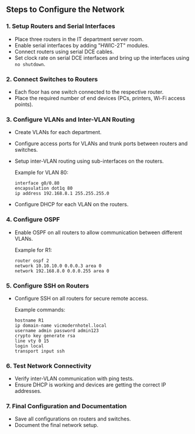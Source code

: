 
## Steps to Configure the Network

### 1. Setup Routers and Serial Interfaces
- Place three routers in the IT department server room.
- Enable serial interfaces by adding "HWIC-2T" modules.
- Connect routers using serial DCE cables.
- Set clock rate on serial DCE interfaces and bring up the interfaces using `no shutdown`.

### 2. Connect Switches to Routers
- Each floor has one switch connected to the respective router.
- Place the required number of end devices (PCs, printers, Wi-Fi access points).

### 3. Configure VLANs and Inter-VLAN Routing
- Create VLANs for each department.
- Configure access ports for VLANs and trunk ports between routers and switches.
- Setup inter-VLAN routing using sub-interfaces on the routers.
  
  Example for VLAN 80:
  ```shell
  interface g0/0.80
  encapsulation dot1q 80
  ip address 192.168.8.1 255.255.255.0
  ```
- Configure DHCP for each VLAN on the routers.

### 4. Configure OSPF
- Enable OSPF on all routers to allow communication between different VLANs.
  
  Example for R1:
  ```shell
  router ospf 2
  network 10.10.10.0 0.0.0.3 area 0
  network 192.168.8.0 0.0.0.255 area 0
  ```
  
### 5. Configure SSH on Routers
- Configure SSH on all routers for secure remote access.

  Example commands:
  ```shell
  hostname R1
  ip domain-name vicmodernhotel.local
  username admin password admin123
  crypto key generate rsa
  line vty 0 15
  login local
  transport input ssh
  ```

### 6. Test Network Connectivity
- Verify inter-VLAN communication with ping tests.
- Ensure DHCP is working and devices are getting the correct IP addresses.

### 7. Final Configuration and Documentation
- Save all configurations on routers and switches.
- Document the final network setup.

